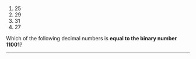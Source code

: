 1. 25  
0. 29  
0. 31  
0. 27

Which of the following decimal numbers is **equal to the binary number 11001**?

---

